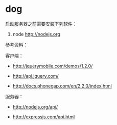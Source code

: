 ﻿dog
===

启动服务器之前需要安装下列软件：

1. node http://nodejs.org

参考资料：

 客户端：

  * http://jquerymobile.com/demos/1.2.0/

  * http://api.jquery.com/

  * http://docs.phonegap.com/en/2.2.0/index.html

 服务器：

  * http://nodejs.org/api/

  * http://expressjs.com/api.html


